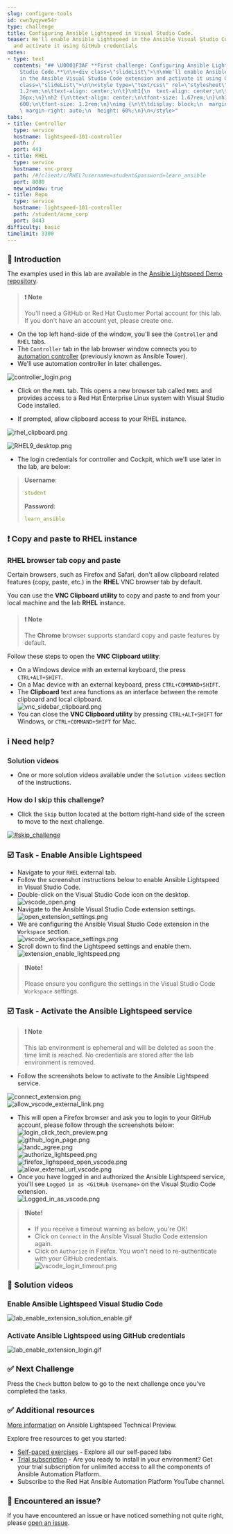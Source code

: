 ```yaml
---
slug: configure-tools
id: cwn3yqywe54r
type: challenge
title: Configuring Ansible Lightspeed in Visual Studio Code.
teaser: We'll enable Ansible Lightspeed in the Ansible Visual Studio Code extension
  and activate it using GitHub credentials
notes:
- type: text
  contents: "## \U0001F3AF **First challenge: Configuring Ansible Lightspeed in Visual
    Studio Code.**\n\n<div class=\"slideList\">\n\nWe'll enable Ansible Lightspeed
    in the Ansible Visual Studio Code extension and activate it using GitHub credentials.\n\n\n![lab_enable_extension_login.gif](../assets/lab_enable_extension_login.gif)\n<div
    class=\"slideList\">\n\n<style type=\"text/css\" rel=\"stylesheet\">\n.slideList{\n\tfont-size:
    1.2rem;\n\ttext-align: center;\n\t}\nh1{\n  text-align: center;\n\tfont-size:
    36px;\n}\nh2 {\n\ttext-align: center;\n\tfont-size: 1.67rem;\n}\nh3 {\n\tfont-weight:
    600;\n\tfont-size: 1.2rem;\n}\nimg {\n\t\tdisplay: block;\n  margin-left: au;to;\n
    \ margin-right: auto;\n  height: 60%;\n}\n</style>"
tabs:
- title: Controller
  type: service
  hostname: lightspeed-101-controller
  path: /
  port: 443
- title: RHEL
  type: service
  hostname: vnc-proxy
  path: /#/client/c/RHEL?username=student&password=learn_ansible
  port: 8080
  new_window: true
- title: Repo
  type: service
  hostname: lightspeed-101-controller
  path: /student/acme_corp
  port: 8443
difficulty: basic
timelimit: 3300
---
```


👋 Introduction
===

The examples used in this lab are available in the [Ansible Lightspeed Demo repository](https://github.com/craig-br/lightspeed-demos).

>### **❗️ Note**
>You'll need a GitHub or Red Hat Customer Portal account for this lab. If you don't have an account yet,  please create one.

- On the top left hand-side of the window, you'll see the `Controller` and `RHEL` tabs.
- The `Controller` tab in the lab browser window connects you to [automation controller](https://https://www.ansible.com/products/controller) (previously known as Ansible Tower).
- We'll use automation controller in later challenges.

![controller_login.png](../assets/controller_login.png)

- Click on the `RHEL` tab. This opens a new browser tab called `RHEL` and provides access to a Red Hat Enterprise Linux system with Visual Studio Code installed.

- If prompted, allow clipboard access to your RHEL instance.

![rhel_clipboard.png](../assets/rhel_clipboard.png)

![RHEL9_desktop.png](../assets/RHEL9_desktop.png)

- The login credentials for controller and Cockpit, which we'll use later in the lab, are below:

>**Username**:
> ```yaml
>student
>```
>**Password**:
>```yaml
>learn_ansible
>```

❗️ Copy and paste to **RHEL** instance
===

## **RHEL browser tab copy and paste**

Certain browsers, such as Firefox and Safari,  don't allow clipboard related features (copy, paste, etc.) in the **RHEL** VNC browser tab by default.

You can use the **VNC Clipboard utility** to copy and paste to and from your local machine and the lab **RHEL** instance.

>### **❗️ Note**
>The **Chrome** browser supports standard copy and paste features by default.

Follow these steps to open the **VNC Clipboard utility**:
-  On a Windows device with an external keyboard, the press `CTRL+ALT+SHIFT`.
-  On a Mac device with an external keyboard, press `CTRL+COMMAND+SHIFT`.
- The **Clipboard** text area functions as an interface between the remote clipboard and local clipboard.
![vnc_sidebar_clipboard.png](../assets/vnc_sidebar_clipboard.png)
- You can close the **VNC Clipboard utility** by pressing `CTRL+ALT+SHIFT` for Windows, or  `CTRL+COMMAND+SHIFT` for Mac.

ℹ️ Need help?
===

## Solution videos

- One or more solution videos available under the `Solution videos` section of the instructions.

## How do I skip this challenge?

- Click the `Skip` button located at the bottom right-hand side of the screen to move to the next challenge.

<a href="#skip_challenge">
  <img alt="#skip_challenge" src="../assets/skip_challenge.png" />
</a>

☑️ Task - Enable Ansible Lightspeed
===

- Navigate to your `RHEL` external tab.
- Follow the screenshot instructions below to enable Ansible Lightspeed in Visual Studio Code.
- Double-click on the Visual Studio Code icon on the desktop.
![vscode_open.png](../assets/vscode_open.png)
- Navigate to the Ansible Visual Studio Code extension settings.
![open_extension_settings.png](../assets/open_extension_settings.png)
- We are configuring the Ansible Visual Studio Code extension in the `Workspace` section.
![vscode_workspace_settings.png](../assets/vscode_workspace_settings.png)
- Scroll down to find the Lightspeed settings and enable them.
![extension_enable_lightspeed.png](../assets/extension_enable_lightspeed.png)

>**❗️Note!**
>
>Please ensure you configure the settings in the Visual Studio Code `Workspace` settings.

☑️ Task - Activate the Ansible Lightspeed service
===

>### **❗️ Note**
>
>This lab environment is ephemeral and will be deleted as soon the time limit is reached.
>No credentials are stored after the lab environment is removed.

- Follow the screenshots below to activate to the Ansible Lightspeed service.

![connect_extension.png](../assets/connect_extension.png)
![allow_vscode_external_link.png](../assets/allow_vscode_external_link.png)
- This will open a Firefox browser and ask you to login to your GitHub account, please follow through the screenshots below:
![login_click_tech_preview.png](../assets/login_click_tech_preview.png)
![github_login_page.png](../assets/github_login_page.png)
![tandc_agree.png](../assets/tandc_agree.png)
![authorize_lightspeed.png](../assets/authorize_lightspeed.png)
![firefox_lighspeed_open_vscode.png](../assets/firefox_lighspeed_open_vscode.png)
![allow_external_url_vscode.png](../assets/allow_external_url_vscode.png)
- Once you have logged in and authorized the Ansible Lightspeed service, you'll see `Logged in as <GitHub Username>` on the Visual Studio Code extension.
![Logged_in_as_vscode.png](../assets/Logged_in_as_vscode.png)

>**❗️Note!**
>
>- If you receive a timeout warning as below, you're OK!
>- Click on `Connect` in the Ansible Visual Studio Code extension again.
>- Click on `Authorize` in Firefox. You won't need to re-authenticate with your GitHub credentials.
>![vscode_login_timeout.png](../assets/vscode_login_timeout.png)

👀 Solution videos
===

## **Enable Ansible Lightspeed Visual Studio Code**
![lab_enable_extension_solution_enable.gif](../assets/lab_enable_extension_solution_enable.gif)

## Activate Ansible Lightspeed using GitHub credentials
![lab_enable_extension_login.gif](../assets/lab_enable_extension_login.gif)

✅ Next Challenge
===

Press the `Check` button below to go to the next challenge once you’ve completed the tasks.

✅ Additional resources
===

[More information](https://www.redhat.com/en/engage/project-wisdom) on Ansible Lightspeed Technical Preview.

Explore free resources to get you started:

* [Self-paced exercises](https://www.redhat.com/en/engage/redhat-ansible-automation-202108061218) - Explore all our self-paced labs
* [Trial subscription](http://red.ht/try_ansible) - Are you ready to install in your environment? Get your trial subscription for unlimited access to all the components of Ansible Automation Platform.
* Subscribe to the Red Hat Ansible Automation Platform YouTube channel.

🐛 Encountered an issue?
====
If you have encountered an issue or have noticed something not quite right, please [open an issue](https://github.com/ansible/instruqt/issues/new?labels=lightspeed-101&title=New+Intro+to+Lightspeed+issue:+configure-tools&assignees=craig-br).

<style type="text/css" rel="stylesheet">
  .lightbox {
    display: none;
    position: fixed;
    justify-content: center;
    align-items: center;
    z-index: 999;
    top: 0;
    left: 0;
    right: 0;
    bottom: 0;
    padding: 1rem;
    background: rgba(0, 0, 0, 0.8);
    margin-left: auto;
    margin-right: auto;
    margin-top: auto;
    margin-bottom: auto;
  }
  .lightbox:target {
    display: flex;
  }
  .lightbox img {
    /* max-height: 100% */
    max-width: 60%;
    max-height: 60%;
  }
  img {
    display: block;
    margin-left: auto;
    margin-right: auto;
  }
  h1 {
    font-size: 18px;
  }
  h2 {
    font-size: 16px;
    font-weight: 600
  }
  h3 {
    font-size: 14px;
    font-weight: 600
  }
  p span {
    font-size: 14px;
  }
  ul li span {
    font-size: 14px
  }
</style>
